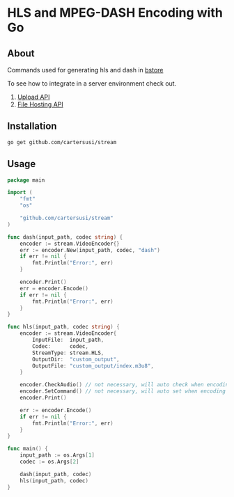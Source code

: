 # HLS and MPEG-DASH Encoding with Go

## About
Commands used for generating hls and dash in [bstore](https://github.com/cartersusi/bstore)

To see how to integrate in a server environment check out.
1. [Upload API](https://github.com/cartersusi/bstore/blob/main/pkg/bstore/upload.go)
2. [File Hosting API](https://github.com/cartersusi/bstore/blob/main/pkg/bstore/serve.go)

## Installation 
```sh
go get github.com/cartersusi/stream
```

## Usage
```go
package main

import (
	"fmt"
	"os"

	"github.com/cartersusi/stream"
)

func dash(input_path, codec string) {
	encoder := stream.VideoEncoder{}
	err := encoder.New(input_path, codec, "dash")
	if err != nil {
		fmt.Println("Error:", err)
	}

	encoder.Print()
	err = encoder.Encode()
	if err != nil {
		fmt.Println("Error:", err)
	}
}

func hls(input_path, codec string) {
	encoder := stream.VideoEncoder{
		InputFile:  input_path,
		Codec:      codec,
		StreamType: stream.HLS,
		OutputDir:  "custom_output",
		OutputFile: "custom_output/index.m3u8",
	}

	encoder.CheckAudio() // not necessary, will auto check when encoding
	encoder.SetCommand() // not necessary, will auto set when encoding
	encoder.Print()

	err := encoder.Encode()
	if err != nil {
		fmt.Println("Error:", err)
	}
}

func main() {
	input_path := os.Args[1]
	codec := os.Args[2]

	dash(input_path, codec)
	hls(input_path, codec)
}
```